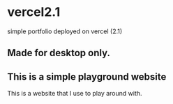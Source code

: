# vercel2.1
simple portfolio  deployed on vercel (2.1)

## Made for desktop only.

## This is a simple playground website
  
  This is a website that I use to play around with.
